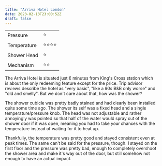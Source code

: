 ```yaml
---
title: "Arriva Hotel London"
date: 2023-02-13T23:00:52Z
draft: false
---
```


|||
|-------------|-------|
| Pressure    | ⭐    |
| Temperature | ⭐⭐⭐⭐ |  
| Shower Head | ⭐    |  
| Mechanism   | ⭐⭐  |


The Arriva Hotel is situated just 6 minutes from King's Cross station which is about the only redeeming feature except for the price.
Trip advisor reviews describe the hotel as "very basic", "like a 60s B&B only worse" and "old and smelly". But we don't care about that, how was the shower?
  
The shower cubicle was pretty badly stained and had clearly been installed quite some time ago. The shower its self was a
fixed head and a single temperature/pressure knob. The head was not adjustable and rather annoyingly was pointed so that half of the
water would spray out of the shower door if it was open, meaning you had to take your chances with the temperature instead of waiting for it to heat up.  

Thankfully, the temperature was pretty good and stayed consistent even at peak times. The same can't be said for the pressure, though.
I stayed on the first floor and the pressure was pretty bad, enough to completely overshoot the shower area and make it's way out of the door, but still
somehow not enough to have an actual impact. 
  
